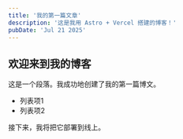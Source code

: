 ```yaml
---
title: '我的第一篇文章'
description: '这是我用 Astro + Vercel 搭建的博客！'
pubDate: 'Jul 21 2025'
---
```


## 欢迎来到我的博客

这是一个段落。我成功地创建了我的第一篇博文。

- 列表项1
- 列表项2

接下来，我将把它部署到线上。